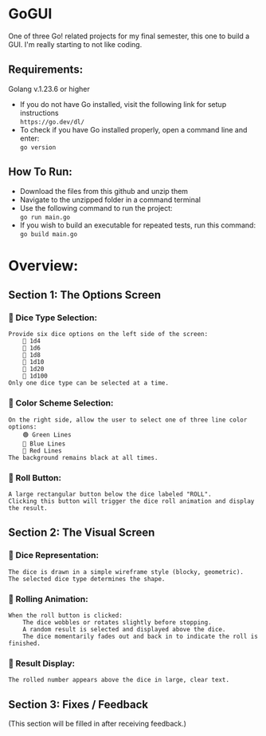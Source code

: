 # GoGUI
One of three Go! related projects for my final semester, this one to build a GUI.
I'm really starting to not like coding.

## Requirements:
Golang v.1.23.6 or higher
- If you do not have Go installed, visit the following link for setup instructions  
  `https://go.dev/dl/`
- To check if you have Go installed properly, open a command line and enter:  
  `go version`

## How To Run:
- Download the files from this github and unzip them
- Navigate to the unzipped folder in a command terminal
- Use the following command to run the project:  
  `go run main.go`
- If you wish to build an executable for repeated tests, run this command:  
  `go build main.go`



# Overview:

## Section 1: The Options Screen

### 🔹 Dice Type Selection:

    Provide six dice options on the left side of the screen:
        🎲 1d4
        🎲 1d6
        🎲 1d8
        🎲 1d10
        🎲 1d20
        🎲 1d100
    Only one dice type can be selected at a time.

### 🔹 Color Scheme Selection:

    On the right side, allow the user to select one of three line color options:
        🟢 Green Lines
        🔵 Blue Lines
        🔴 Red Lines
    The background remains black at all times.

### 🔹 Roll Button:

    A large rectangular button below the dice labeled "ROLL".
    Clicking this button will trigger the dice roll animation and display the result.

## Section 2: The Visual Screen

### 🎲 Dice Representation:

    The dice is drawn in a simple wireframe style (blocky, geometric).
    The selected dice type determines the shape.

### 🎲 Rolling Animation:

    When the roll button is clicked:
        The dice wobbles or rotates slightly before stopping.
        A random result is selected and displayed above the dice.
        The dice momentarily fades out and back in to indicate the roll is finished.

### 🎲 Result Display:

    The rolled number appears above the dice in large, clear text.

## Section 3: Fixes / Feedback

(This section will be filled in after receiving feedback.)